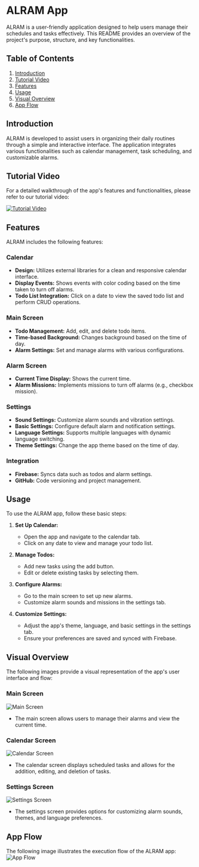 # ALRAM App

ALRAM is a user-friendly application designed to help users manage their schedules and tasks effectively. This README provides an overview of the project's purpose, structure, and key functionalities.

## Table of Contents
1. [Introduction](#introduction)
2. [Tutorial Video](#tutorial-video)
3. [Features](#features)
4. [Usage](#usage)
5. [Visual Overview](#visual-overview)
6. [App Flow](#app-flow)

## Introduction
ALRAM is developed to assist users in organizing their daily routines through a simple and interactive interface. The application integrates various functionalities such as calendar management, task scheduling, and customizable alarms.

## Tutorial Video
For a detailed walkthrough of the app's features and functionalities, please refer to our tutorial video:

[![Tutorial Video](https://img.youtube.com/vi/iAXyEcj4yRY/0.jpg)](https://www.youtube.com/watch?v=iAXyEcj4yRY)

## Features
ALRAM includes the following features:

### Calendar
- **Design:** Utilizes external libraries for a clean and responsive calendar interface.
- **Display Events:** Shows events with color coding based on the time taken to turn off alarms.
- **Todo List Integration:** Click on a date to view the saved todo list and perform CRUD operations.

### Main Screen
- **Todo Management:** Add, edit, and delete todo items.
- **Time-based Background:** Changes background based on the time of day.
- **Alarm Settings:** Set and manage alarms with various configurations.

### Alarm Screen
- **Current Time Display:** Shows the current time.
- **Alarm Missions:** Implements missions to turn off alarms (e.g., checkbox mission).

### Settings
- **Sound Settings:** Customize alarm sounds and vibration settings.
- **Basic Settings:** Configure default alarm and notification settings.
- **Language Settings:** Supports multiple languages with dynamic language switching.
- **Theme Settings:** Change the app theme based on the time of day.

### Integration
- **Firebase:** Syncs data such as todos and alarm settings.
- **GitHub:** Code versioning and project management.

## Usage
To use the ALRAM app, follow these basic steps:

1. **Set Up Calendar:**
   - Open the app and navigate to the calendar tab.
   - Click on any date to view and manage your todo list.

2. **Manage Todos:**
   - Add new tasks using the add button.
   - Edit or delete existing tasks by selecting them.

3. **Configure Alarms:**
   - Go to the main screen to set up new alarms.
   - Customize alarm sounds and missions in the settings tab.

4. **Customize Settings:**
   - Adjust the app's theme, language, and basic settings in the settings tab.
   - Ensure your preferences are saved and synced with Firebase.

## Visual Overview
The following images provide a visual representation of the app's user interface and flow:

### Main Screen
![Main Screen](https://github.com/ssu-alram/alram-app/assets/66323295/f58bff83-933e-4f9e-baa6-cb30e8478fee)
- The main screen allows users to manage their alarms and view the current time.

### Calendar Screen
![Calendar Screen](https://github.com/ssu-alram/alram-app/assets/66323295/aad43ac4-74d8-49e8-8856-279f6282d3cb)
- The calendar screen displays scheduled tasks and allows for the addition, editing, and deletion of tasks.

### Settings Screen
![Settings Screen](https://github.com/ssu-alram/alram-app/assets/66323295/b36b1548-393b-4e4c-9b8b-d944e09ae3c4)
- The settings screen provides options for customizing alarm sounds, themes, and language preferences.

## App Flow
The following image illustrates the execution flow of the ALRAM app:
![App Flow](https://github.com/ssu-alram/alram-app/assets/66323295/958067aa-d9c0-4e85-864a-b76947c46cdc)
